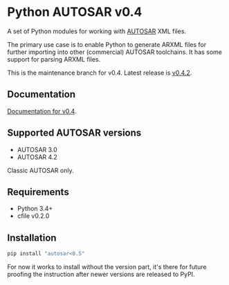 # Python AUTOSAR v0.4

A set of Python modules for working with [AUTOSAR](https://www.autosar.org/) XML files.

The primary use case is to enable Python to generate ARXML files for further importing into other (commercial) AUTOSAR toolchains.
It has some support for parsing ARXML files.

This is the maintenance branch for v0.4. Latest release is [v0.4.2](https://github.com/cogu/autosar/releases/tag/v0.4.2).

## Documentation

[Documentation for v0.4](https://autosar.readthedocs.io/en/latest/).

## Supported AUTOSAR versions

* AUTOSAR 3.0
* AUTOSAR 4.2

Classic AUTOSAR only.

## Requirements

* Python 3.4+
* cfile v0.2.0

## Installation

```bash
pip install "autosar<0.5"
```

For now it works to install without the version part, it's there for future proofing the instruction after newer versions are released to PyPI.

